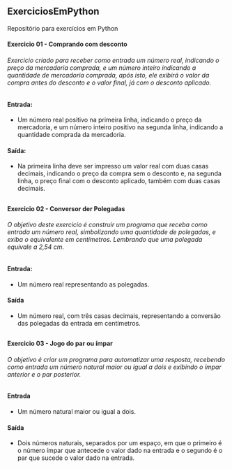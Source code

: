 ## ExerciciosEmPython
 Repositório para exercícios em Python

#### Exercicio 01 - Comprando com desconto

###### Exercicio criado para receber como entrada um número real, indicando o preço da mercadoria comprada, e um número inteiro indicando a quantidade de mercadoria comprada, após isto, ele exibirá o valor da compra antes do desconto e o valor final, já com o desconto aplicado.

#### Entrada:
* Um número real positivo na primeira linha, indicando o preço da mercadoria, e um número inteiro positivo na segunda linha, indicando a quantidade comprada da mercadoria.

#### Saída:
* Na primeira linha deve ser impresso um valor real com duas casas decimais, indicando o preço da compra sem o desconto e, na segunda linha, o preço final com o desconto aplicado, também com duas casas decimais.

##

#### Exercicio 02 - Conversor der Polegadas

###### O objetivo deste exercicio é construir um programa que receba como entrada um número real, simbolizando uma quantidade de polegadas, e exiba o equivalente em          centímetros. Lembrando que uma polegada equivale a 2,54 cm.

#### Entrada:
* Um número real representando as polegadas.

#### Saída
* Um número real, com três casas decimais, representando a conversão das polegadas da entrada em centímetros.

## 

#### Exercicio 03 - Jogo do par ou ímpar

###### O objetivo é criar um programa para automatizar uma resposta, recebendo como entrada um número natural maior ou igual a dois e exibindo o ímpar anterior e o par posterior.

#### Entrada

* Um número natural maior ou igual a dois.

#### Saída

* Dois números naturais, separados por um espaço, em que o primeiro é o número ímpar que antecede o valor dado na entrada e o segundo é o par que sucede o valor dado na entrada.

